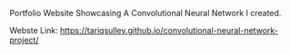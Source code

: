 Portfolio Website Showcasing A Convolutional Neural Network I created.

Webste Link:
https://tariqsulley.github.io/convolutional-neural-network-project/


